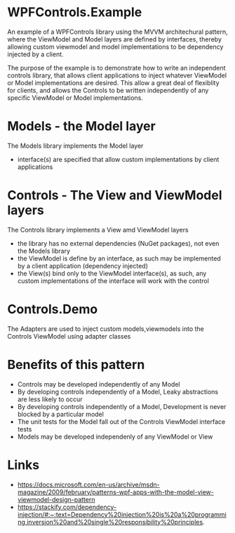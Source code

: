 # WPFControls.Example
An example of a WPFControls library using the MVVM architechural pattern, where the ViewModel and Model layers are defined by interfaces,
thereby allowing custom viewmodel and model implementations to be dependency injected by a client.

The purpose of the example is to demonstrate how to write an independent controls library, that allows client applications
to inject whatever ViewModel or Model implementations are desired. This allow a great deal of flexiblity for clients, and
allows the Controls to be written independently of any specific ViewModel or Model implementations.

# Models - the Model layer
The Models library implements the Model layer
- interface(s) are specified that allow custom implementations by client applications

# Controls - The View and ViewModel layers
The Controls library implements a View amd ViewModel layers
- the library has no external dependencies (NuGet packages), not even the Models library
- the ViewModel is define by an interface, as such may be implemented by a client application (dependency injected)
- the View(s) bind only to the ViewModel interface(s), as such, any custom implementations of the interface will work with the control

# Controls.Demo
The Adapters are used to inject custom models,viewmodels into the Controls ViewModel using adapter classes

# Benefits of this pattern
- Controls may be developed independently of any Model
- By developing controls independently of a Model, Leaky abstractions are less likely to occur
- By developing controls independently of a Model, Development is never blocked by a particular model
- The unit tests for the Model fall out of the Controls ViewModel interface tests
- Models may be developed independenly of any ViewModel or View

# Links
- https://docs.microsoft.com/en-us/archive/msdn-magazine/2009/february/patterns-wpf-apps-with-the-model-view-viewmodel-design-pattern
- https://stackify.com/dependency-injection/#:~:text=Dependency%20injection%20is%20a%20programming,inversion%20and%20single%20responsibility%20principles.